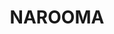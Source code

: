 ---
lastmod: '2025-04-06T06:05:20+00:00'
latitude: -36.25486
layout: suburb
longitude: 150.225372
postcode: '2546'
state: NSW
title: NAROOMA
url: /nsw/narooma/
---